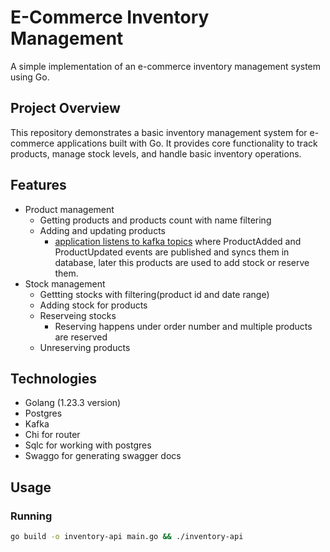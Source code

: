 # E-Commerce Inventory Management

A simple implementation of an e-commerce inventory management system using Go.

## Project Overview
This repository demonstrates a basic inventory management system for e-commerce applications built with Go. It provides core functionality to track products, manage stock levels, and handle basic inventory operations.

## Features

* Product management
    * Getting products and products count with name filtering
    * Adding and updating products
        * [application listens to kafka topics](consumers/product_consumer.go) where ProductAdded and ProductUpdated events are published and syncs them in database, later this products are used to add stock or reserve them.
* Stock management
    * Gettting stocks with filtering(product id and date range)
    * Adding stock for products
    * Reserveing stocks
        * Reserving happens under order number and multiple products are reserved
    * Unreserving products


## Technologies
* Golang (1.23.3 version)
* Postgres
* Kafka
* Chi for router
* Sqlc for working with postgres
* Swaggo for generating swagger docs


## Usage

### Running

```bash
go build -o inventory-api main.go && ./inventory-api
```
